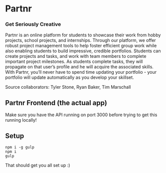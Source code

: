 # Partnr
### Get Seriously Creative
Partnr is an online platform for students to showcase their work from hobby projects, school projects, and internships. Through our platform, we offer robust project management tools to help foster efficient group work while also enabling students to build impressive, credible portfolios. Students can create projects and tasks, and work with team members to complete important project milestones. As students complete tasks, they will propagate on that user’s profile and he will acquire the associated skills. With Partnr, you’ll never have to spend time updating your portfolio - your portfolio will update automatically as you develop your skillset.

Source collaborators: Tyler Stone, Ryan Baker, Tim Marschall

## Partnr Frontend (the actual app)

Make sure you have the API running on port 3000 before trying to get this running locally!

## Setup

```
npm i -g gulp
npm i
gulp
```

That should get you all set up :)
